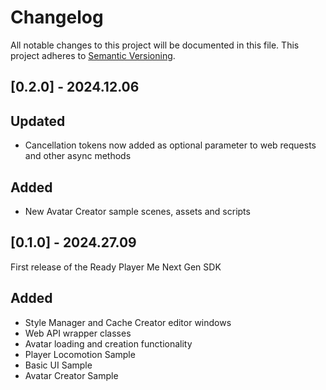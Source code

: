 # Changelog

All notable changes to this project will be documented in this file.
This project adheres to [Semantic Versioning](http://semver.org/).

## [0.2.0] - 2024.12.06

## Updated
- Cancellation tokens now added as optional parameter to web requests and other async methods

## Added
- New Avatar Creator sample scenes, assets and scripts 

## [0.1.0] - 2024.27.09

First release of the Ready Player Me Next Gen SDK

## Added
- Style Manager and Cache Creator editor windows
- Web API wrapper classes
- Avatar loading and creation functionality
- Player Locomotion Sample
- Basic UI Sample
- Avatar Creator Sample
